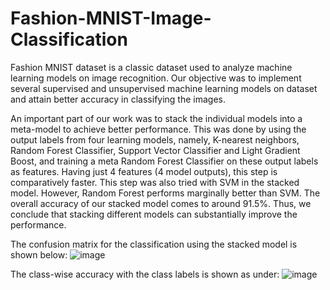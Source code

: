 # Fashion-MNIST-Image-Classification

Fashion MNIST dataset is a classic dataset used to analyze machine learning models on image recognition. Our objective was to implement several supervised and unsupervised machine learning models on dataset and attain better accuracy in classifying the images.

An important part of our work was to stack the individual models into a meta-model to achieve better performance. This was done by using the output labels from four learning models, namely, K-nearest neighbors, Random Forest Classifier, Support Vector Classifier and Light Gradient Boost, and training a meta Random Forest Classifier on these output labels as features. Having just 4 features (4 model outputs), this step is comparatively faster. This step was also tried with SVM in the stacked model. However, Random Forest performs marginally better than SVM. The overall accuracy of our stacked model comes to around 91.5%. Thus, we conclude that stacking different models can substantially improve the performance.

The confusion matrix for the classification using the stacked model is shown below:
![image](https://user-images.githubusercontent.com/88345694/231889973-802c13dd-ebd6-4f92-96dc-b6a8855c60f1.png)

The class-wise accuracy with the class labels is shown as under:
![image](https://user-images.githubusercontent.com/88345694/231890095-ee5a0624-c5cd-4885-b2be-4e7f7c07787c.png)


